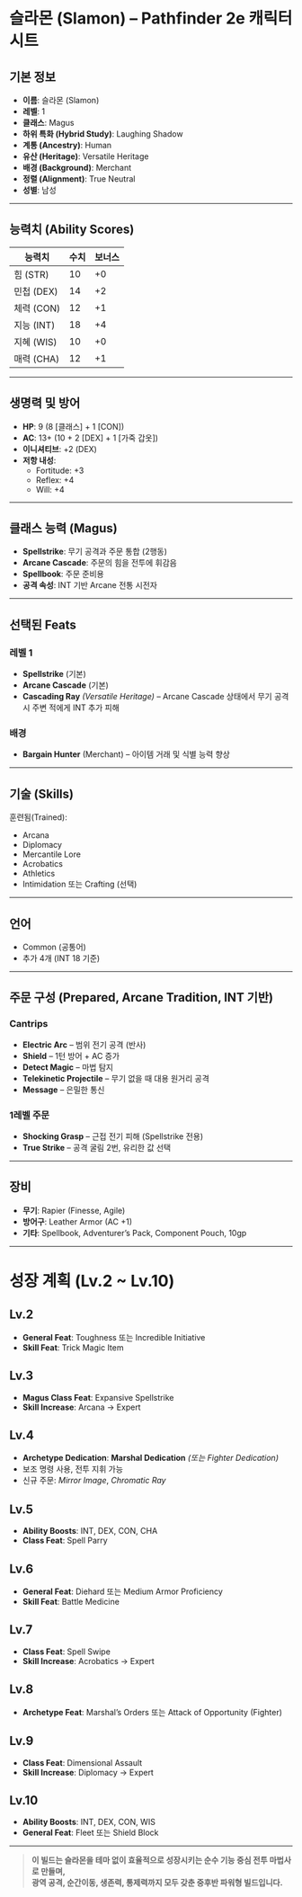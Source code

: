 # 슬라몬 (Slamon) – Pathfinder 2e 캐릭터 시트

## 기본 정보
- **이름**: 슬라몬 (Slamon)
- **레벨**: 1
- **클래스**: Magus
- **하위 특화 (Hybrid Study)**: Laughing Shadow
- **계통 (Ancestry)**: Human
- **유산 (Heritage)**: Versatile Heritage
- **배경 (Background)**: Merchant
- **정렬 (Alignment)**: True Neutral
- **성별**: 남성

---

## 능력치 (Ability Scores)

| 능력치 | 수치 | 보너스 |
|--------|------|--------|
| 힘 (STR) | 10 | +0 |
| 민첩 (DEX) | 14 | +2 |
| 체력 (CON) | 12 | +1 |
| 지능 (INT) | 18 | +4 |
| 지혜 (WIS) | 10 | +0 |
| 매력 (CHA) | 12 | +1 |

---

## 생명력 및 방어

- **HP**: 9 (8 [클래스] + 1 [CON])
- **AC**: 13+ (10 + 2 [DEX] + 1 [가죽 갑옷])
- **이니셔티브**: +2 (DEX)
- **저항 내성**:
  - Fortitude: +3
  - Reflex: +4
  - Will: +4

---

## 클래스 능력 (Magus)

- **Spellstrike**: 무기 공격과 주문 통합 (2행동)
- **Arcane Cascade**: 주문의 힘을 전투에 휘감음
- **Spellbook**: 주문 준비용
- **공격 속성**: INT 기반 Arcane 전통 시전자

---

## 선택된 Feats

### 레벨 1
- **Spellstrike** (기본)
- **Arcane Cascade** (기본)
- **Cascading Ray** *(Versatile Heritage)* – Arcane Cascade 상태에서 무기 공격 시 주변 적에게 INT 추가 피해

### 배경
- **Bargain Hunter** (Merchant) – 아이템 거래 및 식별 능력 향상

---

## 기술 (Skills)

훈련됨(Trained):
- Arcana
- Diplomacy
- Mercantile Lore
- Acrobatics
- Athletics
- Intimidation 또는 Crafting (선택)

---

## 언어

- Common (공통어)
- 추가 4개 (INT 18 기준)

---

## 주문 구성 (Prepared, Arcane Tradition, INT 기반)

### Cantrips
- **Electric Arc** – 범위 전기 공격 (반사)
- **Shield** – 1턴 방어 + AC 증가
- **Detect Magic** – 마법 탐지
- **Telekinetic Projectile** – 무기 없을 때 대용 원거리 공격
- **Message** – 은밀한 통신

### 1레벨 주문
- **Shocking Grasp** – 근접 전기 피해 (Spellstrike 전용)
- **True Strike** – 공격 굴림 2번, 유리한 값 선택

---

## 장비

- **무기**: Rapier (Finesse, Agile)
- **방어구**: Leather Armor (AC +1)
- **기타**: Spellbook, Adventurer’s Pack, Component Pouch, 10gp

---

# 성장 계획 (Lv.2 ~ Lv.10)

## Lv.2
- **General Feat**: Toughness 또는 Incredible Initiative
- **Skill Feat**: Trick Magic Item

## Lv.3
- **Magus Class Feat**: Expansive Spellstrike
- **Skill Increase**: Arcana → Expert

## Lv.4
- **Archetype Dedication**: **Marshal Dedication** *(또는 Fighter Dedication)*
- 보조 명령 사용, 전투 지휘 가능
- 신규 주문: *Mirror Image*, *Chromatic Ray*

## Lv.5
- **Ability Boosts**: INT, DEX, CON, CHA
- **Class Feat**: Spell Parry

## Lv.6
- **General Feat**: Diehard 또는 Medium Armor Proficiency
- **Skill Feat**: Battle Medicine

## Lv.7
- **Class Feat**: Spell Swipe
- **Skill Increase**: Acrobatics → Expert

## Lv.8
- **Archetype Feat**: Marshal’s Orders 또는 Attack of Opportunity (Fighter)

## Lv.9
- **Class Feat**: Dimensional Assault
- **Skill Increase**: Diplomacy → Expert

## Lv.10
- **Ability Boosts**: INT, DEX, CON, WIS
- **General Feat**: Fleet 또는 Shield Block

---

> **이 빌드는 슬라몬을 테마 없이 효율적으로 성장시키는 순수 기능 중심 전투 마법사로 만들며,  
> 광역 공격, 순간이동, 생존력, 통제력까지 모두 갖춘 중후반 파워형 빌드입니다.**
